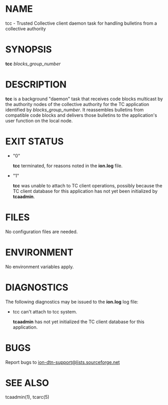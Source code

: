 # NAME

tcc - Trusted Collective client daemon task for handling bulletins from a collective authority

# SYNOPSIS

**tcc** _blocks\_group\_number_

# DESCRIPTION

**tcc** is a background "daemon" task that receives code blocks multicast
by the authority nodes of the collective authority for the TC application
identified by _blocks\_group\_number_.  It reassembles bulletins from
compatible code blocks and delivers those bulletins to the application's
user function on the local node.

# EXIT STATUS

- "0"

    **tcc** terminated, for reasons noted in the **ion.log** file.

- "1"

    **tcc** was unable to attach to TC client operations, possibly because
    the TC client database for this application has not yet been initialized by
    **tcaadmin**.

# FILES

No configuration files are needed.

# ENVIRONMENT

No environment variables apply.

# DIAGNOSTICS

The following diagnostics may be issued to the **ion.log** log file:

- tcc can't attach to tcc system.

    **tcaadmin** has not yet initialized the TC client database for this application.

# BUGS

Report bugs to <ion-dtn-support@lists.sourceforge.net>

# SEE ALSO

tcaadmin(1), tcarc(5)
